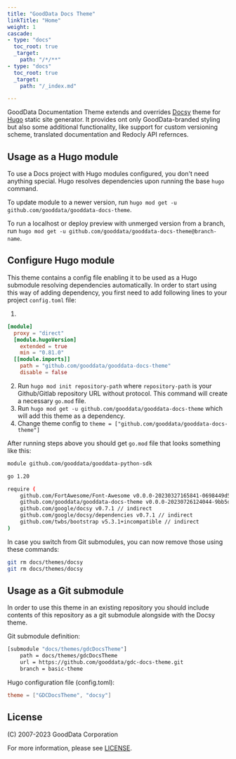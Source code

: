 ```yaml
---
title: "GoodData Docs Theme"
linkTitle: "Home"
weight: 1
cascade:
- type: "docs"
  toc_root: true
  _target:
    path: "/*/**"
- type: "docs"
  toc_root: true
  _target:
    path: "/_index.md"

---
```

GoodData Documentation Theme extends and overrides [Docsy](https://www.docsy.dev/) theme for [Hugo](https://gohugo.io/) static site generator. It provides ont only GoodData-branded styling but also some additional functionality, like support for custom versioning scheme, translated documentation and Redocly API refernces.

## Usage as a Hugo module

To use a Docs project with Hugo modules configured, you don't need anything special. Hugo resolves dependencies upon running the base `hugo` command.

To update module to a newer version, run `hugo mod get -u github.com/gooddata/gooddata-docs-theme`.

To run a localhost or deploy preview with unmerged version from a branch, run `hugo mod get -u github.com/gooddata/gooddata-docs-theme@branch-name`.

## Configure Hugo module

This theme contains a config file enabling it to be used as a Hugo submodule resolving dependencies automatically. In order to start using this way of adding dependency, you first need to add following lines to your project `config.toml` file:

1.

```toml
[module]
  proxy = "direct"
  [module.hugoVersion]
    extended = true
    min = "0.81.0"
  [[module.imports]]
    path = "github.com/gooddata/gooddata-docs-theme"
    disable = false
```

2. Run `hugo mod init repository-path` where `repository-path` is your Github/Gitlab repository URL without protocol. This command will create a necessary `go.mod` file.
3. Run `hugo mod get -u github.com/gooddata/gooddata-docs-theme` which will add this theme as a dependency.
4. Change theme config to `theme = ["github.com/gooddata/gooddata-docs-theme"]`

After running steps above you should get `go.mod` file that looks something like this:

```bash
module github.com/gooddata/gooddata-python-sdk

go 1.20

require (
    github.com/FortAwesome/Font-Awesome v0.0.0-20230327165841-0698449d50f2 // indirect
    github.com/gooddata/gooddata-docs-theme v0.0.0-20230726124044-9bb5d5fc63ba // indirect
    github.com/google/docsy v0.7.1 // indirect
    github.com/google/docsy/dependencies v0.7.1 // indirect
    github.com/twbs/bootstrap v5.3.1+incompatible // indirect
)
```

In case you switch from Git submodules, you can now remove those using these commands:

```bash
git rm docs/themes/docsy
git rm docs/themes/docsy
```

## Usage as a Git submodule
In order to use this theme in an existing repository you should include contents of this repository as a git submodule alongside with the Docsy theme.

Git submodule definition:

```bash
[submodule "docs/themes/gdcDocsTheme"]
    path = docs/themes/gdcDocsTheme
    url = https://github.com/gooddata/gdc-docs-theme.git
    branch = basic-theme
```

Hugo configuration file (config.toml):

```toml
theme = ["GDCDocsTheme", "docsy"]
```

## License

(C) 2007-2023 GoodData Corporation

For more information, please see [LICENSE](LICENSE).
